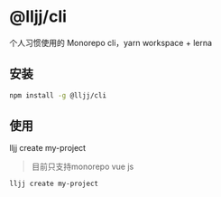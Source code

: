 # @lljj/cli
个人习惯使用的 Monorepo cli，yarn workspace + lerna

## 安装
``` sh
npm install -g @lljj/cli
```

## 使用
lljj create my-project

> 目前只支持monorepo vue js

``` sh
lljj create my-project
```

